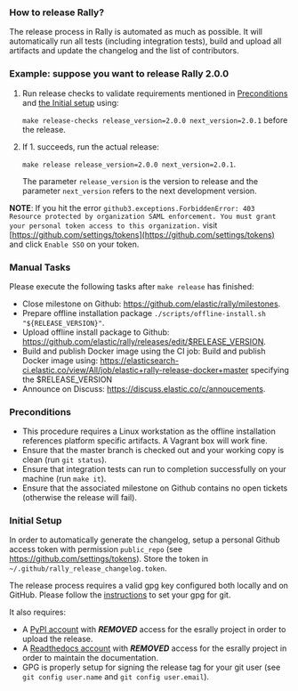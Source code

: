 ### How to release Rally?

The release process in Rally is automated as much as possible.
It will automatically run all tests (including integration tests), build and upload all artifacts and update the changelog and the list of contributors.

### Example: suppose you want to release Rally 2.0.0

1. Run release checks to validate requirements mentioned in [Preconditions](#preconditions) and [the Initial setup](#initial_setup) using:

    `make release-checks release_version=2.0.0 next_version=2.0.1` before the release.

2. If 1. succeeds, run the actual release:

    `make release release_version=2.0.0 next_version=2.0.1`.

    The parameter `release_version` is the version to release and the parameter `next_version` refers to the next development version.

**NOTE**:
If you hit the error `github3.exceptions.ForbiddenError: 403 Resource protected by organization SAML enforcement. You must grant your personal token access to this organization.` visit [https://github.com/settings/tokens](https://github.com/settings/tokens) and click `Enable SSO` on your token.

### Manual Tasks

Please execute the following tasks after `make release` has finished:

* Close milestone on Github: https://github.com/elastic/rally/milestones.
* Prepare offline installation package `./scripts/offline-install.sh "${RELEASE_VERSION}"`.
* Upload offline install package to Github: https://github.com/elastic/rally/releases/edit/$RELEASE_VERSION.
* Build and publish Docker image using the CI job: Build and publish Docker image using: https://elasticsearch-ci.elastic.co/view/All/job/elastic+rally-release-docker+master specifying the $RELEASE_VERSION
* Announce on Discuss: https://discuss.elastic.co/c/annoucements.

### Preconditions

* This procedure requires a Linux workstation as the offline installation references platform specific artifacts. A Vagrant box will work fine.
* Ensure that the master branch is checked out and your working copy is clean (run `git status`).
* Ensure that integration tests can run to completion successfully on your machine (run `make it`).
* Ensure that the associated milestone on Github contains no open tickets (otherwise the release will fail).

### Initial Setup

In order to automatically generate the changelog, setup a personal Github access token with permission `public_repo` (see https://github.com/settings/tokens). Store the token in `~/.github/rally_release_changelog.token`.

The release process requires a valid gpg key configured both locally and on GitHub. Please follow the [instructions](https://git-scm.com/book/id/v2/Git-Tools-Signing-Your-Work) to set your gpg for git.

It also requires:

* A [PyPI account](https://pypi.org/account/register/) with ***REMOVED*** access for the esrally project in order to upload the release.
* A [Readthedocs account](https://readthedocs.org/accounts/signup/) with ***REMOVED*** access for the esrally project in order to maintain the documentation.
* GPG is properly setup for signing the release tag for your git user (see `git config user.name` and `git config user.email`).
